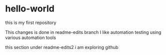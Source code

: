 # hello-world
this is my first repository

This changes is done in readme-edits branch
I like automation testing using various automation tools

this section under readme-edits2
i am exploring github
